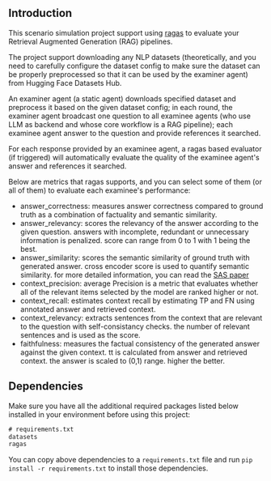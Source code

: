 ## Introduction

This scenario simulation project support using [ragas](https://github.com/explodinggradients/ragas) to evaluate your Retrieval Augmented Generation (RAG) pipelines.

The project support downloading any NLP datasets (theoretically, and you need to carefully configure the dataset config to make sure the dataset can be properly preprocessed so that it can be used by the examiner agent) from Hugging Face Datasets Hub.

An examiner agent (a static agent) downloads specified dataset and preprocess it based on the given dataset config; in each round, the examiner agent broadcast one question to all examinee agents (who use LLM as backend and whose core workflow is a RAG pipeline); each examinee agent answer to the question and provide references it searched.

For each response provided by an examinee agent, a ragas based evaluator (if triggered) will automatically evaluate the quality of the examinee agent's answer and references it searched.

Below are metrics that ragas supports, and you can select some of them (or all of them) to evaluate each examinee's performance:
- answer_correctness: measures answer correctness compared to ground truth as a combination of factuality and semantic similarity.
- answer_relevancy: scores the relevancy of the answer according to the given question. answers with incomplete, redundant or unnecessary information is penalized. score can range from 0 to 1 with 1 being the best.
- answer_similarity: scores the semantic similarity of ground truth with generated answer. cross encoder score is used to quantify semantic similarity. for more detailed information, you can read the [SAS paper](https://arxiv.org/pdf/2108.06130.pdf)
- context_precision: average Precision is a metric that evaluates whether all of the relevant items selected by the model are ranked higher or not.
- context_recall: estimates context recall by estimating TP and FN using annotated answer and retrieved context.
- context_relevancy: extracts sentences from the context that are relevant to the question with self-consistancy checks. the number of relevant sentences and is used as the score.
- faithfulness: measures the factual consistency of the generated answer against the given context. tt is calculated from answer and retrieved context. the answer is scaled to (0,1) range. higher the better.

<!-- 
# un-comment when chart is implemented

When all samples are answered by all examinees, a reporter will generate a chart to show each examinee's performance on selected metrics.

-->

## Dependencies

Make sure you have all the additional required packages listed below installed in your environment before using this project:

```txt
# requirements.txt
datasets
ragas
```

You can copy above dependencies to a `requirements.txt` file and run `pip install -r requirements.txt` to install those dependencies.